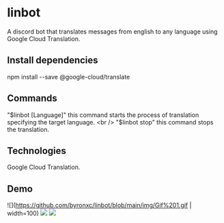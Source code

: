 # linbot
A discord bot that translates messages from english to any language using Google Cloud Translation.

## Install dependencies
npm install --save @google-cloud/translate

## Commands
"$linbot [Language]" this command starts the process of translation specifying the target language. <br />
"$linbot stop" this command stops the translation.
 
## Technologies
 Google Cloud Translation. <br />
 
## Demo
![](https://github.com/byronxc/linbot/blob/main/img/Gif%201.gif | width=100)
![](https://github.com/byronxc/linbot/blob/main/img/Gif%202.gif)
![](https://github.com/byronxc/linbot/blob/main/img/Gif%203.gif)


